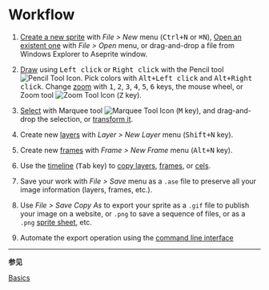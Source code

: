 # Workflow

1. [Create a new sprite](new-sprite.md) with _File > New_ menu (<kbd>Ctrl+N</kbd> or <kbd>⌘N</kbd>),
   [Open an existent one](open.md) with _File > Open_ menu, or drag-and-drop a file from
   Windows Explorer to Aseprite window.

1. [Draw](drawing.md) using <kbd>Left click</kbd> or <kbd>Right click</kbd> with the Pencil tool ![Pencil Tool Icon](tools/pencil-tool.png).
   Pick colors with <kbd>Alt+Left click</kbd> and <kbd>Alt+Right click</kbd>. Change
   [zoom](zoom.md) with <kbd>1</kbd>, <kbd>2</kbd>, <kbd>3</kbd>, <kbd>4</kbd>, <kbd>5</kbd>, <kbd>6</kbd> keys,
   the mouse wheel, or Zoom tool ![Zoom Tool Icon](tools/zoom-tool.png) (<kbd>Z</kbd> key).

1. [Select](selecting.md) with Marquee tool ![Marquee Tool Icon](tools/marquee-tool.png) (<kbd>M</kbd> key),
   and drag-and-drop the selection, or [transform it](transformations.md).

1. Create new [layers](layers.md) with _Layer > New Layer_ menu (<kbd>Shift+N</kbd> key).

1. Create new [frames](animation.md) with _Frame > New Frame_ menu (<kbd>Alt+N</kbd> key).

1. Use the [timeline](timeline.md) (<kbd>Tab</kbd> key) to [copy layers](copy-layers.md), [frames](copy-frames.md), or [cels](copy-cels.md).

1. Save your work with _File > Save_ menu as a `.ase` file to preserve
   all your image information (layers, frames, etc.).

1. Use _File > Save Copy As_ to export your sprite as a `.gif` file to
   publish your image on a website, or `.png` to save a sequence of
   files, or as a `.png` [sprite sheet](sprite-sheet.md), etc.

1. Automate the export operation using the [command line interface](cli.md)

---

**参见**

[Basics](basics.md)
